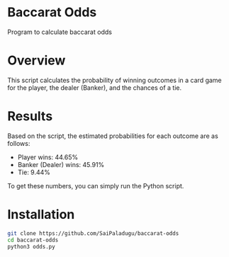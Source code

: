# Baccarat Odds
Program to calculate baccarat odds

# Overview
This script calculates the probability of winning outcomes in a card game for the player, the dealer (Banker), and the chances of a tie.

# Results
Based on the script, the estimated probabilities for each outcome are as follows:

- Player wins: 44.65%
- Banker (Dealer) wins: 45.91%
- Tie: 9.44%

To get these numbers, you can simply run the Python script.

# Installation
```bash
git clone https://github.com/SaiPaladugu/baccarat-odds
cd baccarat-odds
python3 odds.py
```
